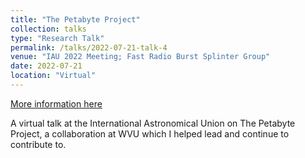 ```yaml
---
title: "The Petabyte Project"
collection: talks
type: "Research Talk"
permalink: /talks/2022-07-21-talk-4
venue: "IAU 2022 Meeting; Fast Radio Burst Splinter Group"
date: 2022-07-21
location: "Virtual"
---
```


[More information here](https://www.youtube.com/watch?v=uTnVYb_n_uI)

A virtual talk at the International Astronomical Union on The Petabyte Project, a collaboration at WVU which I helped lead and continue to contribute to.
